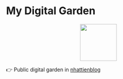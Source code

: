 # My Digital Garden

<div align="center">
	<img width="100" style="margin-right:auto;margin-left:auto" src="https://nhattienblog.netlify.app/images/favicon.png" />
</div>

👉 Public digital garden in [nhattienblog](https://nhattienblog.netlify.app/)
